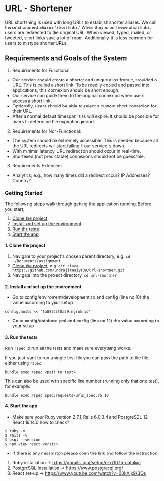 # URL - Shortener

URL shortening is used with long URLs to establish shorter aliases. We call these shortened aliases "short links." When they enter these short links, users are redirected to the original URL. When viewed, typed, mailed, or tweeted, short links save a lot of room. Additionally, it is less common for users to mistype shorter URLs.

##  Requirements and Goals of the System

1. Requirements for Functional: 

-  Our service should create a shorter and unique alias from it, provided a URL. This is called a short link. To be readily copied and pasted into applications, this connexion should be short enough. 
- Our service can guide them to the original connexion when users access a short link. 
- Optionally, users should be able to select a custom short connexion for their URL. 
- After a normal default timespan, ties will expire. It should be possible for users to determine the expiration period.

2. Requirements for Non-Functional: 

- The system should be extremely accessible. This is needed because all the URL redirects will start failing if our service is down. 
- With minimal latency, URL redirection should occur in real-time. 
- Shortened (not predictable) connexions should not be guessable.

3. Requirements Extended: 

- Analytics; e.g., how many times did a redirect occur? IP Addresses? Country?

### Getting Started

The following steps walk through getting the application running. Before you start,

1. [Clone the project](#1-clone-the-project)
2. [Install and set up the environment](#2-install-and-set-up-the-environment)
3. [Run the tests](#3-run-the-tests)
4. [Start the app](#4-start-the-app)


#### 1. Clone the project
1. Navigate to your project's chosen parent directory, e.g. `cd ~/Documents/assignment`
2. [Clone the project](https://help.github.com/articles/cloning-a-repository/), e.g. `git clone https://github.com/Indrajitnaiya09/url-shortner.git`
3. Navigate into the project directory: `cd url-shortner`

#### 2. Install and set up the environment
* Go to config/enviroment/development.rb and config (line no 10) the value according to your setup

```
config.hosts << 'fa88515f0a59.ngrok.io'
```

* Go to config/database.yml and config (line no 10) the value according to your setup

#### 3. Run the tests

Run `rspec` to run all the tests and make sure everything works.

If you just want to run a single test file you can pass the path to the file, either using `rspec`:
```
bundle exec rspec <path to test>
```

This can also be used with specific line number (running only that one test), for example:
```
bundle exec rspec spec/requests/urls_spec.rb 10
```

#### 4. Start the app
* Make sure your Ruby version 2.7.1, Rails 6.0.3.4 and PostgreSQL 12 React 16.14.0 how to check?
```
$ ruby -v
$ rails -v
$ psql --version
$ npm view react version
```

* If there is any missmatch please open the link and follow the instruction.

1. Ruby installation -> https://gorails.com/setup/osx/10.15-catalina
2. PostgreSQL installation -> https://www.postgresql.org/
3. React set-up -> https://www.youtube.com/watch?v=00kXjx9k3Os